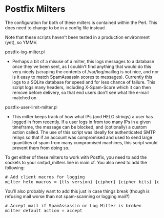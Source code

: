 Postfix Milters
===============

The configuration for both of these milters is contained within the Perl. This
does need to change to be in a config file instead.

Note that these scripts haven't been tested in a production environment (yet),
so YMMV.

postfix-log-milter.pl
- Perhaps a bit of a misuse of a milter, this logs messages to a database once
  they've been sent, as I couldn't find anything that would do this very
  nicely (scraping the contents of /var/log/maillog is not nice, and nor is it
  easy to match SpamAssassin scores to messages). Currently this logs to a 
  SQLite database for speed and for less chance of failure. This script logs 
  many headers, including X-Spam-Score which it can then remove before 
  delivery, so that end users don't see what the e-mail matched on.

postfix-user-limit-milter.pl
- This milter keeps track of how what IPs (and HELO strings) a user has logged
  in from recently. If a user logs in from too many IPs in a given timeframe,
  the message can be blocked, and (optionally) a custom action called. The use
  of this script was ideally for authenticated SMTP relays so that if an
  account was compromised and used to send large quantities of spam from many
  compromised machines, this script would prevent them from doing so.

To get either of these milters to work with Postfix, you need to add the 
sockets to your smtpd_milters line in main.cf. You also need to add the
following:

<pre>
# Add client macros for logging
milter_helo_macros = {tls_version} {cipher} {cipher_bits} {cert_subject} {cert_issuer} {client_addr} {client_name} {client_port}
</pre>

You'll also probably want to add this just in case things break (though is
refusing mail worse than not spam-scanning or logging mail?)

<pre>
# Accept mail if SpamAssassin or Log Milter is broken
milter_default_action = accept
</pre>

